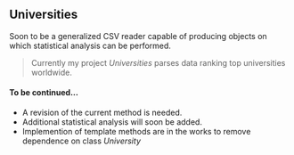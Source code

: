 ## Universities
Soon to be a generalized CSV reader capable of producing objects on which statistical analysis can be performed.
  > Currently my project *Universities* parses data ranking top universities worldwide.

#### To be continued...
- A revision of the current method is needed.
- Additional statistical analysis will soon be added.
- Implemention of template methods are in the works to remove dependence on class *University*